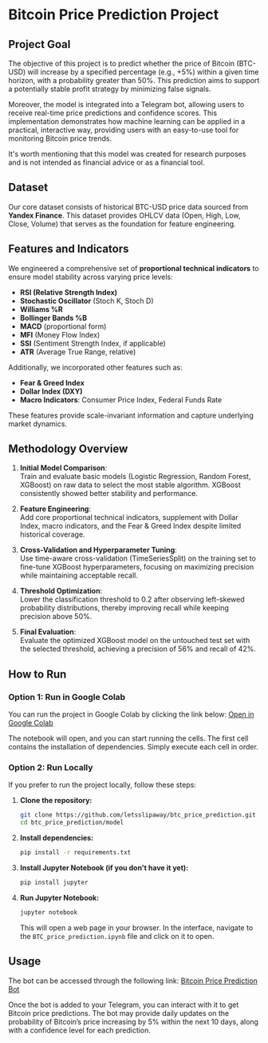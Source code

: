 # Bitcoin Price Prediction Project

## Project Goal
The objective of this project is to predict whether the price of Bitcoin (BTC-USD) will increase by a specified percentage (e.g., +5%) within a given time horizon, with a probability greater than 50%. This prediction aims to support a potentially stable profit strategy by minimizing false signals.

Moreover, the model is integrated into a Telegram bot, allowing users to receive real-time price predictions and confidence scores. This implementation demonstrates how machine learning can be applied in a practical, interactive way, providing users with an easy-to-use tool for monitoring Bitcoin price trends.

It's worth mentioning that this model was created for research purposes and is not intended as financial advice or as a financial tool.

## Dataset
Our core dataset consists of historical BTC-USD price data sourced from **Yandex Finance**. This dataset provides OHLCV data (Open, High, Low, Close, Volume) that serves as the foundation for feature engineering.

## Features and Indicators
We engineered a comprehensive set of **proportional technical indicators** to ensure model stability across varying price levels:
- **RSI (Relative Strength Index)**
- **Stochastic Oscillator** (Stoch K, Stoch D)
- **Williams %R**
- **Bollinger Bands %B**
- **MACD** (proportional form)
- **MFI** (Money Flow Index)
- **SSI** (Sentiment Strength Index, if applicable)
- **ATR** (Average True Range, relative)

Additionally, we incorporated other features such as:
- **Fear & Greed Index**
- **Dollar Index (DXY)**
- **Macro Indicators**: Consumer Price Index, Federal Funds Rate

These features provide scale-invariant information and capture underlying market dynamics.

## Methodology Overview
1. **Initial Model Comparison**:  
   Train and evaluate basic models (Logistic Regression, Random Forest, XGBoost) on raw data to select the most stable algorithm. XGBoost consistently showed better stability and performance.

2. **Feature Engineering**:  
   Add core proportional technical indicators, supplement with Dollar Index, macro indicators, and the Fear & Greed Index despite limited historical coverage.

3. **Cross-Validation and Hyperparameter Tuning**:  
   Use time-aware cross-validation (TimeSeriesSplit) on the training set to fine-tune XGBoost hyperparameters, focusing on maximizing precision while maintaining acceptable recall.

4. **Threshold Optimization**:  
   Lower the classification threshold to 0.2 after observing left-skewed probability distributions, thereby improving recall while keeping precision above 50%.

5. **Final Evaluation**:  
   Evaluate the optimized XGBoost model on the untouched test set with the selected threshold, achieving a precision of 56% and recall of 42%.

## How to Run

### Option 1: Run in Google Colab

You can run the project in Google Colab by clicking the link below:
[Open in Google Colab](https://colab.research.google.com/github/letsslipaway/btc_price_prediction/blob/main/model/BTC_price_prediction.ipynb)

The notebook will open, and you can start running the cells. The first cell contains the installation of dependencies. Simply execute each cell in order.

### Option 2: Run Locally

If you prefer to run the project locally, follow these steps:

1. **Clone the repository:**
   ```bash
   git clone https://github.com/letsslipaway/btc_price_prediction.git
   cd btc_price_prediction/model
   ```

2. **Install dependencies:**
   ```bash
   pip install -r requirements.txt
   ```

3. **Install Jupyter Notebook (if you don't have it yet):**
   ```bash
   pip install jupyter
   ```

4. **Run Jupyter Notebook:**
   ```bash
   jupyter notebook
   ```

   This will open a web page in your browser. In the interface, navigate to the `BTC_price_prediction.ipynb` file and click on it to open.

## Usage
The bot can be accessed through the following link:
[Bitcoin Price Prediction Bot](https://t.me/btcpricepredictionbot)

Once the bot is added to your Telegram, you can interact with it to get Bitcoin price predictions. The bot may provide daily updates on the probability of Bitcoin’s price increasing by 5% within the next 10 days, along with a confidence level for each prediction.
